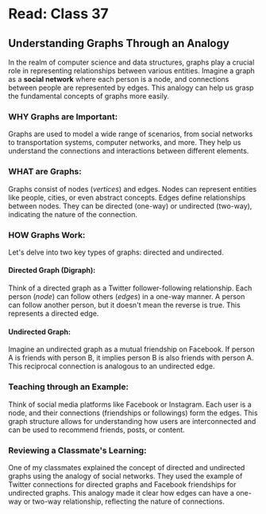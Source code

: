 # Read: Class 37

## Understanding Graphs Through an Analogy

In the realm of computer science and data structures, graphs play a crucial role in representing relationships between various entities. Imagine a graph as a **social network** where each person is a node, and connections between people are represented by edges. This analogy can help us grasp the fundamental concepts of graphs more easily.

### **WHY Graphs are Important:**

Graphs are used to model a wide range of scenarios, from social networks to transportation systems, computer networks, and more. They help us understand the connections and interactions between different elements.

### **WHAT are Graphs:**

Graphs consist of nodes (*vertices*) and edges. Nodes can represent entities like people, cities, or even abstract concepts. Edges define relationships between nodes. They can be directed (one-way) or undirected (two-way), indicating the nature of the connection.

### **HOW Graphs Work:**

Let's delve into two key types of graphs: directed and undirected.

#### **Directed Graph (Digraph):**

Think of a directed graph as a Twitter follower-following relationship. Each person (*node*) can follow others (*edges*) in a one-way manner. A person can follow another person, but it doesn't mean the reverse is true. This represents a directed edge.

#### **Undirected Graph:**

Imagine an undirected graph as a mutual friendship on Facebook. If person A is friends with person B, it implies person B is also friends with person A. This reciprocal connection is analogous to an undirected edge.

### **Teaching through an Example:**

Think of social media platforms like Facebook or Instagram. Each user is a node, and their connections (friendships or followings) form the edges. This graph structure allows for understanding how users are interconnected and can be used to recommend friends, posts, or content.


### **Reviewing a Classmate's Learning:**

One of my classmates explained the concept of directed and undirected graphs using the analogy of social networks. They used the example of Twitter connections for directed graphs and Facebook friendships for undirected graphs. This analogy made it clear how edges can have a one-way or two-way relationship, reflecting the nature of connections.
